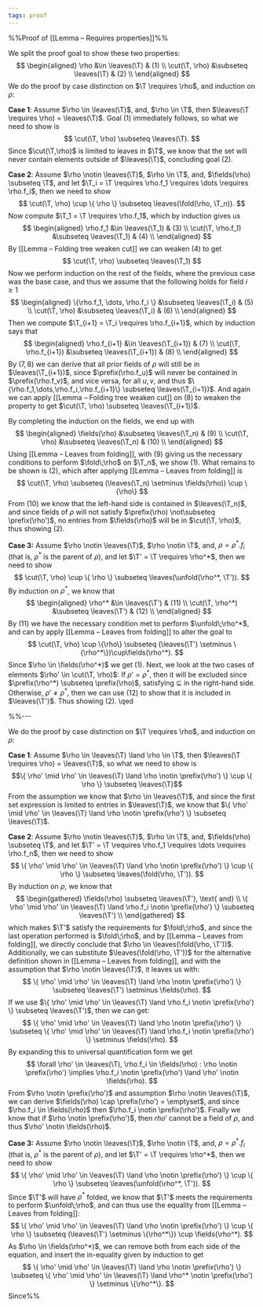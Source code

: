 ```yaml
---
tags: proof
---
```


%%Proof of [[Lemma – Requires properties]]%%

We split the proof goal to show these two properties:
$$
\begin{aligned}
\rho &\in \leaves(\T) & (1) \\
\cut(\T, \rho) &\subseteq \leaves(\T) & (2) \\
\end{aligned}
$$
We do the proof by case distinction on $\T \requires \rho$, and induction on $\rho$:

**Case 1**: Assume $\rho \in \leaves(\T)$, and, $\rho \in \T$, then $\leaves(\T \requires \rho) = \leaves(\T)$. Goal $(1)$ immediately follows, so what we need to show is
$$
\cut(\T, \rho) \subseteq \leaves(\T).
$$
Since $\cut(\T,\rho)$ is limited to leaves in $\T$, we know that the set will never contain elements outside of $\leaves(\T)$, concluding goal $(2)$.

**Case 2**: Assume $\rho \notin \leaves(\T)$, $\rho \in \T$, and, $\fields(\rho) \subseteq \T$, and let $\T_i = \T \requires \rho.f_1 \requires \dots \requires \rho.f_i$, then we need to show
$$
\cut(\T, \rho) \cup \{ \rho \} \subseteq \leaves(\fold(\rho, \T_n)).
$$
Now compute $\T_1 = \T \requires \rho.f_1$, which by induction gives us
$$
\begin{aligned}
\rho.f_1 &\in \leaves(\T_1) & (3) \\
\cut(\T, \rho.f_1) &\subseteq \leaves(\T_1) & (4) \\
\end{aligned}
$$
By [[Lemma – Folding tree weaken cut]] we can weaken $(4)$ to get
$$
\cut(\T, \rho) \subseteq \leaves(\T_1)
$$
Now we perform induction on the rest of the fields, where the previous case was the base case, and thus we assume that the following holds for field $i \geq 1$
$$
\begin{aligned}
\{\rho.f_1, \dots, \rho.f_i \} &\subseteq \leaves(\T_i) & (5) \\
\cut(\T, \rho) &\subseteq \leaves(\T_i) & (6) \\
\end{aligned}
$$
Then we compute $\T_{i+1} = \T_i \requires \rho.f_{i+1}$, which by induction says that
$$
\begin{aligned}
\rho.f_{i+1} &\in \leaves(\T_{i+1}) & (7) \\
\cut(\T, \rho.f_{i+1}) &\subseteq \leaves(\T_{i+1}) & (8) \\
\end{aligned}
$$
By $(7,8)$ we can derive that all prior fields of $\rho$ will still be in $\leaves(\T_{i+1})$, since $\prefix(\rho.f_u)$ will never be contained in $\prefix(\rho.f_v)$, and vice versa, for all $u,v$, and thus $\{\rho.f_1,\dots,\rho.f_i,\rho.f_{i+1}\} \subseteq \leaves(\T_{i+1})$. And again we can apply [[Lemma – Folding tree weaken cut]] on $(8)$ to weaken the property to get $\cut(\T, \rho) \subseteq \leaves(\T_{i+1})$.

By completing the induction on the fields, we end up with
$$
\begin{aligned}
\fields(\rho) &\subseteq \leaves(\T_n) & (9) \\
\cut(\T, \rho) &\subseteq \leaves(\T_n) & (10) \\
\end{aligned}
$$
Using [[Lemma – Leaves from folding]], with $(9)$ giving us the necessary conditions to perform $\fold\;\rho$ on $\T_n$, we show $(1)$. What remains to be shown is $(2)$, which after applying [[Lemma – Leaves from folding]] is
$$
\cut(\T, \rho) \subseteq (\leaves(\T_n) \setminus \fields(\rho)) \cup \{\rho\}
$$
From $(10)$ we know that the left-hand side is contained in $\leaves(\T_n)$, and since fields of $\rho$ will not satisfy $\prefix(\rho) \not\subseteq \prefix(\rho')$, no entries from $\fields(\rho)$ will be in $\cut(\T, \rho)$, thus showing $(2)$.

**Case 3:** Assume $\rho \notin \leaves(\T)$, $\rho \notin \T$, and, $\rho = \rho^*.f_i$ (that is, $\rho^*$ is the parent of $\rho$), and let $\T' = \T \requires \rho^*$, then we need to show
$$
\cut(\T, \rho) \cup \{ \rho \} \subseteq \leaves(\unfold(\rho^*, \T')).
$$
By induction on $\rho^*$, we know that
$$
\begin{aligned}
\rho^* &\in \leaves(\T') & (11) \\
\cut(\T, \rho^*) &\subseteq \leaves(\T') & (12) \\
\end{aligned}
$$
By $(11)$ we have the necessary condition met to perform $\unfold\;\rho^*$, and can by apply [[Lemma – Leaves from folding]] to alter the goal to
$$
\cut(\T, \rho) \cup \{\rho\} \subseteq (\leaves(\T') \setminus \{\rho^*\})\cup\fields(\rho^*).
$$
Since $\rho \in \fields(\rho^*)$ we get $(1)$. Next, we look at the two cases of elements $\rho' \in \cut(\T, \rho)$: If $\rho' = \rho^*$, then it will be excluded since $\prefix(\rho^*) \subseteq \prefix(\rho)$, satisfying $\subseteq$ in the right-hand side. Otherwise, $\rho' \neq \rho^*$, then we can use $(12)$ to show that it is included in $\leaves(\T')$. Thus showing $(2)$. \qed

%%---

We do the proof by case distinction on $\T \requires \rho$, and induction on $\rho$:

**Case 1**: Assume $\rho \in \leaves(\T) \land \rho \in \T$, then $\leaves(\T \requires \rho) = \leaves(\T)$, so what we need to show is $$\{ \rho' \mid \rho' \in \leaves(\T) \land \rho \notin \prefix(\rho') \} \cup \{ \rho \} \subseteq \leaves(\T)$$
From the assumption we know that $\rho \in \leaves(\T)$, and since the first set expression is limited to entries in $\leaves(\T)$, we know that $\{ \rho' \mid \rho' \in \leaves(\T) \land \rho \notin \prefix(\rho') \} \subseteq \leaves(\T)$.

**Case 2**: Assume $\rho \notin \leaves(\T)$, $\rho \in \T$, and, $\fields(\rho) \subseteq \T$, and let $\T' = \T \requires \rho.f_1 \requires \dots \requires \rho.f_n$, then we need to show
$$
\{ \rho' \mid \rho' \in \leaves(\T) \land \rho \notin \prefix(\rho') \} \cup \{ \rho \} \subseteq \leaves(\fold(\rho, \T')).
$$
By induction on $\rho$, we know that
$$
\begin{gathered}
\fields(\rho) \subseteq \leaves(\T'), \text{ and} \\
\{ \rho' \mid \rho' \in \leaves(\T) \land \rho.f_i \notin \prefix(\rho') \} \subseteq \leaves(\T') \\
\end{gathered}
$$
which makes $\T'$ satisfy the requirements for $\fold\;\rho$, and since the last operation performed is $\fold\;\rho$, and by [[Lemma – Leaves from folding]], we directly conclude that $\rho \in \leaves(\fold(\rho, \T'))$. Additionally, we can substitute $\leaves(\fold(\rho, \T'))$ for the alternative definition shown in [[Lemma – Leaves from folding]], and with the assumption that $\rho \notin \leaves(\T)$, it leaves us with:
$$
\{ \rho' \mid \rho' \in \leaves(\T) \land \rho \notin \prefix(\rho') \} \subseteq \leaves(\T') \setminus \fields(\rho).
$$
If we use $\{ \rho' \mid \rho' \in \leaves(\T) \land \rho.f_i \notin \prefix(\rho') \} \subseteq \leaves(\T')$, then we can get:
$$
\{ \rho' \mid \rho' \in \leaves(\T) \land \rho \notin \prefix(\rho') \} \subseteq \{ \rho' \mid \rho' \in \leaves(\T) \land \rho.f_i \notin \prefix(\rho') \} \setminus \fields(\rho).
$$
By expanding this to universal quantification form we get
$$
\forall \rho' \in \leaves(\T), \rho.f_i \in \fields(\rho) : \rho \notin \prefix(\rho') \implies \rho.f_i \notin \prefix(\rho') \land \rho' \notin \fields(\rho).
$$
From $\rho \notin \prefix(\rho')$ and assumption $\rho \notin \leaves(\T)$, we can derive $\fields(\rho) \cap \prefix(\rho') = \emptyset$, and since $\rho.f_i \in \fields(\rho)$ then $\rho.f_i \notin \prefix(\rho')$. Finally we know that if $\rho \notin \prefix(\rho')$, then $rho'$ cannot be a field of $\rho$, and thus $\rho' \notin \fields(\rho)$.

**Case 3:** Assume $\rho \notin \leaves(\T)$, $\rho \notin \T$, and, $\rho = \rho^*.f_i$ (that is, $\rho^*$ is the parent of $\rho$), and let $\T' = \T \requires \rho^*$, then we need to show
$$
\{ \rho' \mid \rho' \in \leaves(\T) \land \rho \notin \prefix(\rho') \} \cup \{ \rho \} \subseteq \leaves(\unfold(\rho^*, \T')).
$$
Since $\T'$ will have $\rho^*$ folded, we know that $\T'$ meets the requirements to perform $\unfold\;\rho$, and can thus use the equality from [[Lemma – Leaves from folding]]:
$$
\{ \rho' \mid \rho' \in \leaves(\T) \land \rho \notin \prefix(\rho') \} \cup \{ \rho \} \subseteq (\leaves(\T') \setminus \{\rho^*\}) \cup \fields(\rho^*).
$$
As $\rho \in \fields(\rho^*)$, we can remove both from each side of the equation, and insert the in-equality given by induction to get
$$
\{ \rho' \mid \rho' \in \leaves(\T) \land \rho \notin \prefix(\rho') \} \subseteq \{ \rho' \mid \rho' \in \leaves(\T) \land \rho^* \notin \prefix(\rho') \} \setminus \{\rho^*\}.
$$
Since%%
